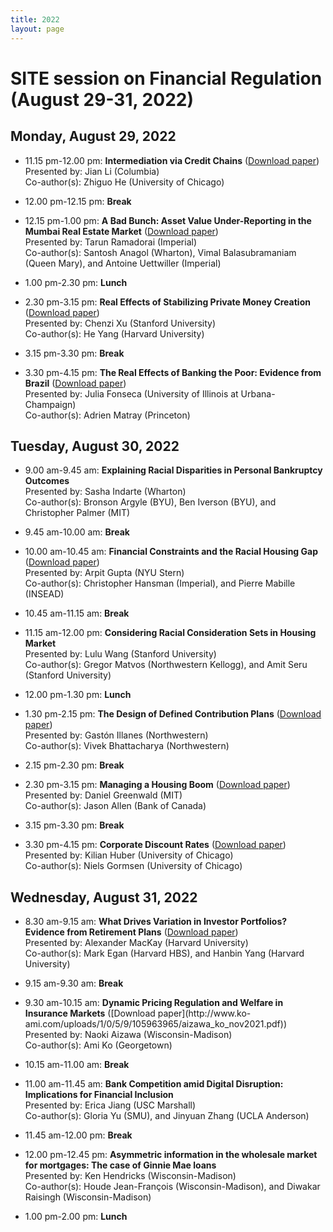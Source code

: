 ```yaml
---
title: 2022
layout: page
---
```


# SITE session on Financial Regulation (August 29-31, 2022)

## Monday, August 29, 2022

* 11.15 pm-12.00 pm:  **Intermediation via Credit Chains** ([Download
paper](https://www.nber.org/system/files/working_papers/w29632/w29632.pdf))  
Presented by: Jian Li (Columbia)  
Co-author(s): Zhiguo He (University of Chicago)

* 12.00 pm-12.15 pm:  **Break**

* 12.15 pm-1.00 pm:  **A Bad Bunch: Asset Value Under-Reporting in the Mumbai
Real Estate Market** ([Download
paper](https://papers.ssrn.com/sol3/papers.cfm?abstract_id=4055401))  
Presented by: Tarun Ramadorai (Imperial)  
Co-author(s): Santosh Anagol (Wharton), Vimal Balasubramaniam (Queen Mary),
and Antoine Uettwiller (Imperial)

* 1.00 pm-2.30 pm:  **Lunch**

* 2.30 pm-3.15 pm:  **Real Effects of Stabilizing Private Money Creation**
([Download paper](https://chenzi-xu.com/docs/nationalbanks_xu_yang.pdf))  
Presented by: Chenzi Xu (Stanford University)  
Co-author(s): He Yang (Harvard University)

* 3.15 pm-3.30 pm:  **Break**

* 3.30 pm-4.15 pm:  **The Real Effects of Banking the Poor: Evidence from
Brazil** ([Download
paper](https://www.nber.org/system/files/working_papers/w30057/w30057.pdf))  
Presented by: Julia Fonseca (University of Illinois at Urbana-Champaign)  
Co-author(s): Adrien Matray (Princeton)

## Tuesday, August 30, 2022

* 9.00 am-9.45 am:  **Explaining Racial Disparities in Personal Bankruptcy
Outcomes**  
Presented by: Sasha Indarte (Wharton)  
Co-author(s): Bronson Argyle (BYU), Ben Iverson (BYU), and Christopher Palmer
(MIT)

* 9.45 am-10.00 am:  **Break**

* 10.00 am-10.45 am:  **Financial Constraints and the Racial Housing Gap**
([Download
paper](https://papers.ssrn.com/sol3/Delivery.cfm/SSRN_ID4163828_code3174931.pdf?abstractid=3969433&mirid=1))  
Presented by: Arpit Gupta (NYU Stern)  
Co-author(s): Christopher Hansman (Imperial), and Pierre Mabille (INSEAD)

* 10.45 am-11.15 am:  **Break**

* 11.15 am-12.00 pm:  **Considering Racial Consideration Sets in Housing
Market**  
Presented by: Lulu Wang (Stanford University)  
Co-author(s): Gregor Matvos (Northwestern Kellogg), and Amit Seru (Stanford
University)

* 12.00 pm-1.30 pm:  **Lunch**

* 1.30 pm-2.15 pm:  **The Design of Defined Contribution Plans** ([Download
paper](https://www.nber.org/system/files/working_papers/w29981/w29981.pdf))  
Presented by: Gastón Illanes (Northwestern)  
Co-author(s): Vivek Bhattacharya (Northwestern)

* 2.15 pm-2.30 pm:  **Break**

* 2.30 pm-3.15 pm:  **Managing a Housing Boom** ([Download
paper](http://www.dlgreenwald.com/uploads/4/5/2/8/45280895/cdn_draft.pdf))  
Presented by: Daniel Greenwald (MIT)  
Co-author(s): Jason Allen (Bank of Canada)

* 3.15 pm-3.30 pm:  **Break**

* 3.30 pm-4.15 pm:  **Corporate Discount Rates** ([Download
paper](https://kilianhuber.github.io/website/GormsenHuber2022.pdf))  
Presented by: Kilian Huber (University of Chicago)  
Co-author(s): Niels Gormsen (University of Chicago)

## Wednesday, August 31, 2022

* 8.30 am-9.15 am:  **What Drives Variation in Investor Portfolios? Evidence
from Retirement Plans** ([Download
paper](https://alexandermackay.org/files/What%20Drives%20Variation%20in%20Investor%20Portfolios%20-%20Evidence%20from%20Retirement%20Plans.pdf))  
Presented by: Alexander MacKay (Harvard University)  
Co-author(s): Mark Egan (Harvard HBS), and Hanbin Yang (Harvard University)

* 9.15 am-9.30 am:  **Break**

* 9.30 am-10.15 am:  **Dynamic Pricing Regulation and Welfare in Insurance
Markets** ([Download paper](http://www.ko-
ami.com/uploads/1/0/5/9/105963965/aizawa_ko_nov2021.pdf))  
Presented by: Naoki Aizawa (Wisconsin-Madison)  
Co-author(s): Ami Ko (Georgetown)

* 10.15 am-11.00 am:  **Break**

* 11.00 am-11.45 am:  **Bank Competition amid Digital Disruption: Implications
for Financial Inclusion**  
Presented by: Erica Jiang (USC Marshall)  
Co-author(s): Gloria Yu (SMU), and Jinyuan Zhang (UCLA Anderson)

* 11.45 am-12.00 pm:  **Break**

* 12.00 pm-12.45 pm:  **Asymmetric information in the wholesale market for
mortgages: The case of Ginnie Mae loans**  
Presented by: Ken Hendricks (Wisconsin-Madison)  
Co-author(s): Houde Jean-François (Wisconsin-Madison), and Diwakar Raisingh
(Wisconsin-Madison)

* 1.00 pm-2.00 pm:  **Lunch**

